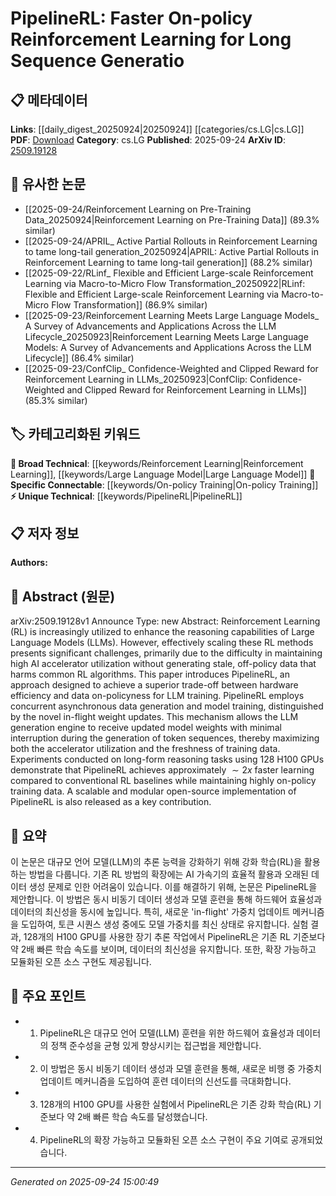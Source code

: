 <!-- KEYWORD_LINKING_METADATA:
{
  "processed_timestamp": "2025-09-24T15:00:49.945979",
  "vocabulary_version": "1.0",
  "selected_keywords": [
    "Reinforcement Learning",
    "Large Language Model",
    "PipelineRL",
    "On-policy Training"
  ],
  "rejected_keywords": [],
  "similarity_scores": {
    "Reinforcement Learning": 0.85,
    "Large Language Model": 0.83,
    "PipelineRL": 0.78,
    "On-policy Training": 0.8
  },
  "extraction_method": "AI_prompt_based",
  "budget_applied": true,
  "candidates_json": {
    "candidates": [
      {
        "surface": "Reinforcement Learning",
        "canonical": "Reinforcement Learning",
        "aliases": [
          "RL"
        ],
        "category": "broad_technical",
        "rationale": "Reinforcement Learning is a foundational concept that connects with various advanced AI techniques.",
        "novelty_score": 0.45,
        "connectivity_score": 0.9,
        "specificity_score": 0.6,
        "link_intent_score": 0.85
      },
      {
        "surface": "Large Language Models",
        "canonical": "Large Language Model",
        "aliases": [
          "LLM"
        ],
        "category": "broad_technical",
        "rationale": "Large Language Models are central to the paper's focus and link to numerous NLP advancements.",
        "novelty_score": 0.4,
        "connectivity_score": 0.88,
        "specificity_score": 0.65,
        "link_intent_score": 0.83
      },
      {
        "surface": "PipelineRL",
        "canonical": "PipelineRL",
        "aliases": [],
        "category": "unique_technical",
        "rationale": "PipelineRL is a novel approach introduced in the paper, offering unique insights into RL efficiency.",
        "novelty_score": 0.85,
        "connectivity_score": 0.6,
        "specificity_score": 0.8,
        "link_intent_score": 0.78
      },
      {
        "surface": "On-policy Training",
        "canonical": "On-policy Training",
        "aliases": [],
        "category": "specific_connectable",
        "rationale": "On-policy Training is crucial for understanding the data generation strategy in RL.",
        "novelty_score": 0.55,
        "connectivity_score": 0.75,
        "specificity_score": 0.7,
        "link_intent_score": 0.8
      }
    ],
    "ban_list_suggestions": [
      "method",
      "experiment",
      "performance"
    ]
  },
  "decisions": [
    {
      "candidate_surface": "Reinforcement Learning",
      "resolved_canonical": "Reinforcement Learning",
      "decision": "linked",
      "scores": {
        "novelty": 0.45,
        "connectivity": 0.9,
        "specificity": 0.6,
        "link_intent": 0.85
      }
    },
    {
      "candidate_surface": "Large Language Models",
      "resolved_canonical": "Large Language Model",
      "decision": "linked",
      "scores": {
        "novelty": 0.4,
        "connectivity": 0.88,
        "specificity": 0.65,
        "link_intent": 0.83
      }
    },
    {
      "candidate_surface": "PipelineRL",
      "resolved_canonical": "PipelineRL",
      "decision": "linked",
      "scores": {
        "novelty": 0.85,
        "connectivity": 0.6,
        "specificity": 0.8,
        "link_intent": 0.78
      }
    },
    {
      "candidate_surface": "On-policy Training",
      "resolved_canonical": "On-policy Training",
      "decision": "linked",
      "scores": {
        "novelty": 0.55,
        "connectivity": 0.75,
        "specificity": 0.7,
        "link_intent": 0.8
      }
    }
  ]
}
-->

# PipelineRL: Faster On-policy Reinforcement Learning for Long Sequence Generatio

## 📋 메타데이터

**Links**: [[daily_digest_20250924|20250924]] [[categories/cs.LG|cs.LG]]
**PDF**: [Download](https://arxiv.org/pdf/2509.19128.pdf)
**Category**: cs.LG
**Published**: 2025-09-24
**ArXiv ID**: [2509.19128](https://arxiv.org/abs/2509.19128)

## 🔗 유사한 논문
- [[2025-09-24/Reinforcement Learning on Pre-Training Data_20250924|Reinforcement Learning on Pre-Training Data]] (89.3% similar)
- [[2025-09-24/APRIL_ Active Partial Rollouts in Reinforcement Learning to tame long-tail generation_20250924|APRIL: Active Partial Rollouts in Reinforcement Learning to tame long-tail generation]] (88.2% similar)
- [[2025-09-22/RLinf_ Flexible and Efficient Large-scale Reinforcement Learning via Macro-to-Micro Flow Transformation_20250922|RLinf: Flexible and Efficient Large-scale Reinforcement Learning via Macro-to-Micro Flow Transformation]] (86.9% similar)
- [[2025-09-23/Reinforcement Learning Meets Large Language Models_ A Survey of Advancements and Applications Across the LLM Lifecycle_20250923|Reinforcement Learning Meets Large Language Models: A Survey of Advancements and Applications Across the LLM Lifecycle]] (86.4% similar)
- [[2025-09-23/ConfClip_ Confidence-Weighted and Clipped Reward for Reinforcement Learning in LLMs_20250923|ConfClip: Confidence-Weighted and Clipped Reward for Reinforcement Learning in LLMs]] (85.3% similar)

## 🏷️ 카테고리화된 키워드
**🧠 Broad Technical**: [[keywords/Reinforcement Learning|Reinforcement Learning]], [[keywords/Large Language Model|Large Language Model]]
**🔗 Specific Connectable**: [[keywords/On-policy Training|On-policy Training]]
**⚡ Unique Technical**: [[keywords/PipelineRL|PipelineRL]]

## 📋 저자 정보

**Authors:** 

## 📄 Abstract (원문)

arXiv:2509.19128v1 Announce Type: new 
Abstract: Reinforcement Learning (RL) is increasingly utilized to enhance the reasoning capabilities of Large Language Models (LLMs). However, effectively scaling these RL methods presents significant challenges, primarily due to the difficulty in maintaining high AI accelerator utilization without generating stale, off-policy data that harms common RL algorithms. This paper introduces PipelineRL, an approach designed to achieve a superior trade-off between hardware efficiency and data on-policyness for LLM training. PipelineRL employs concurrent asynchronous data generation and model training, distinguished by the novel in-flight weight updates. This mechanism allows the LLM generation engine to receive updated model weights with minimal interruption during the generation of token sequences, thereby maximizing both the accelerator utilization and the freshness of training data. Experiments conducted on long-form reasoning tasks using 128 H100 GPUs demonstrate that PipelineRL achieves approximately $\sim 2x$ faster learning compared to conventional RL baselines while maintaining highly on-policy training data. A scalable and modular open-source implementation of PipelineRL is also released as a key contribution.

## 📝 요약

이 논문은 대규모 언어 모델(LLM)의 추론 능력을 강화하기 위해 강화 학습(RL)을 활용하는 방법을 다룹니다. 기존 RL 방법의 확장에는 AI 가속기의 효율적 활용과 오래된 데이터 생성 문제로 인한 어려움이 있습니다. 이를 해결하기 위해, 논문은 PipelineRL을 제안합니다. 이 방법은 동시 비동기 데이터 생성과 모델 훈련을 통해 하드웨어 효율성과 데이터의 최신성을 동시에 높입니다. 특히, 새로운 'in-flight' 가중치 업데이트 메커니즘을 도입하여, 토큰 시퀀스 생성 중에도 모델 가중치를 최신 상태로 유지합니다. 실험 결과, 128개의 H100 GPU를 사용한 장기 추론 작업에서 PipelineRL은 기존 RL 기준보다 약 2배 빠른 학습 속도를 보이며, 데이터의 최신성을 유지합니다. 또한, 확장 가능하고 모듈화된 오픈 소스 구현도 제공됩니다.

## 🎯 주요 포인트

- 1. PipelineRL은 대규모 언어 모델(LLM) 훈련을 위한 하드웨어 효율성과 데이터의 정책 준수성을 균형 있게 향상시키는 접근법을 제안합니다.
- 2. 이 방법은 동시 비동기 데이터 생성과 모델 훈련을 통해, 새로운 비행 중 가중치 업데이트 메커니즘을 도입하여 훈련 데이터의 신선도를 극대화합니다.
- 3. 128개의 H100 GPU를 사용한 실험에서 PipelineRL은 기존 강화 학습(RL) 기준보다 약 2배 빠른 학습 속도를 달성했습니다.
- 4. PipelineRL의 확장 가능하고 모듈화된 오픈 소스 구현이 주요 기여로 공개되었습니다.


---

*Generated on 2025-09-24 15:00:49*
